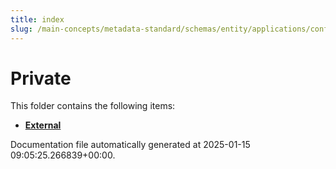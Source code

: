 ```yaml
---
title: index
slug: /main-concepts/metadata-standard/schemas/entity/applications/configuration/private
---
```


# Private

This folder contains the following items:

- [**External**](/main-concepts/metadata-standard/schemas/entity/applications/configuration/private/external)


Documentation file automatically generated at 2025-01-15 09:05:25.266839+00:00.
